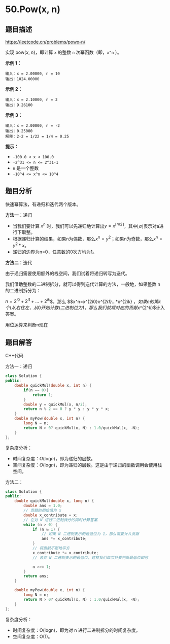 # 50.Pow(x, n)

## 题目描述 

https://leetcode.cn/problems/powx-n/

实现 pow(*x*, *n*)，即计算 `x` 的整数 `n` 次幂函数（即，`x^n` ）。

 

**示例 1：**

```
输入：x = 2.00000, n = 10
输出：1024.00000
```

**示例 2：**

```
输入：x = 2.10000, n = 3
输出：9.26100
```

**示例 3：**

```
输入：x = 2.00000, n = -2
输出：0.25000
解释：2-2 = 1/22 = 1/4 = 0.25
```

**提示：**

- `-100.0 < x < 100.0`
- `-2^31 <= n <= 2^31-1`
- `n` 是一个整数
- `-10^4 <= x^n <= 10^4`



## 题目分析

快速幂算法，有递归和迭代两个版本。

**方法一**：递归

* 当我们要计算 $x^n$ 时，我们可以先递归地计算出$y=x^{⌊n/2⌋}$，其中⌊*a*⌋表示对a进行下取整。
* 根据递归计算的结果，如果n为偶数，那么$x^n=y^2$；如果n为奇数，那么$x^n=y^2*x$。
* 递归的边界为n=0，任意数的0次方均为1。

**方法二**：迭代

由于递归需要使用额外的栈空间，我们试着将递归转写为迭代。

我们借助整数的二进制拆分，就可以得到迭代计算的方法，一般地，如果整数 n 的二进制拆分为：

$n=2^{i0}+2^{i1}+...+2^{ik}$$，那么 $$x^n=x^{2i0}*x^{2i1}*...*x^{2ik} $，如果n的第k个(从右往左，从0开始计数)二进制位为1，那么我们就将对应的贡献$x^{2^k}$计入答案。

用位运算来判断n现在

## 题目解答

C++代码

方法一：递归

```c++
class Solution {
public:
    double quickMul(double x, int n) {
        if(n == 0){
            return 1;
        }
        double y = quickMul(x, n/2);
        return n % 2 == 0 ? y * y : y * y * x;
    }
    double myPow(double x, int n) {
        long N = n;
        return N > 0? quickMul(x, N) : 1.0/quickMul(x, -N);
    }
};
```



复杂度分析：

* 时间复杂度：*O*(log*n*)，即为递归的层数。
* 空间复杂度：*O*(log*n*)，即为递归的层数。这是由于递归的函数调用会使用栈空间。



方法二：

```c++
class Solution {
public:
    double quickMul(double x, long n) {
        double ans = 1.0;
        // 贡献的初始值为 x
        double x_contribute = x;
        // 在对 N 进行二进制拆分的同时计算答案
        while (n > 0) {
            if (n & 1) {
                // 如果 N 二进制表示的最低位为 1，那么需要计入贡献
                ans *= x_contribute;
            }
            // 将贡献不断地平方
            x_contribute *= x_contribute;
            // 舍弃 N 二进制表示的最低位，这样我们每次只要判断最低位即可

            n >>= 1;
        }
        return ans;
    }

    double myPow(double x, int n) {
        long N = n;
        return N > 0? quickMul(x, N) : 1.0/quickMul(x, -N);
    }
};
```

复杂度分析：

- 时间复杂度：O(log⁡n)，即为对 n 进行二进制拆分的时间复杂度。
- 空间复杂度：O(1)。
